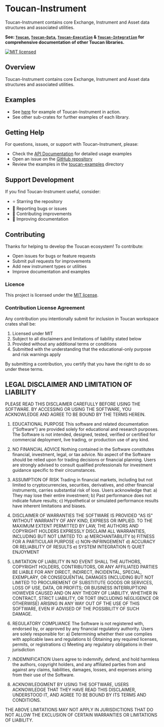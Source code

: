 # Toucan-Instrument
Toucan-Instrument contains core Exchange, Instrument and Asset data structures and associated utilities.

**See: [`Toucan`], [`Toucan-Data`], [`Toucan-Execution`] & [`Toucan-Integration`] for
comprehensive documentation of other Toucan libraries.**

[![MIT licensed][mit-badge]][mit-url]

[mit-badge]: https://img.shields.io/badge/license-MIT-blue.svg
[mit-url]: https://github.com/brbtavares/toucan/blob/main/LICENSE

[`Toucan`]: https://github.com/brbtavares/toucan
[`Toucan-Data`]: https://github.com/brbtavares/toucan/tree/main/toucan-data
[`Toucan-Execution`]: https://github.com/brbtavares/toucan/tree/main/toucan-execution
[`Toucan-Integration`]: https://github.com/brbtavares/toucan/tree/main/toucan-integration
[API Documentation]: https://docs.rs/toucan/latest/toucan/

[toucan-examples]: https://github.com/brbtavares/toucan/tree/main/toucan/examples

## Overview
Toucan-Instrument contains core Exchange, Instrument and Asset data structures and associated utilities.

## Examples
* See [here][toucan-examples] for example of Toucan-Instrument in action.
* See other sub-crates for further examples of each library.

## Getting Help
For questions, issues, or support with Toucan-Instrument, please:
- Check the [API Documentation] for detailed usage examples
- Open an issue on the [GitHub repository](https://github.com/brbtavares/toucan/issues)
- Review the examples in the [toucan-examples] directory

## Support Development
If you find Toucan-Instrument useful, consider:
- ⭐ Starring the repository
- 🐛 Reporting bugs or issues
- 🔧 Contributing improvements
- 📖 Improving documentation

## Contributing
Thanks for helping to develop the Toucan ecosystem! To contribute:
- Open issues for bugs or feature requests
- Submit pull requests for improvements
- Add new instrument types or utilities
- Improve documentation and examples

### Licence
This project is licensed under the [MIT license].

[MIT license]: https://github.com/brbtavares/toucan/blob/main/LICENSE

### Contribution License Agreement

Any contribution you intentionally submit for inclusion in Toucan workspace crates shall be:
1. Licensed under MIT
2. Subject to all disclaimers and limitations of liability stated below
3. Provided without any additional terms or conditions
4. Submitted with the understanding that the educational-only purpose and risk warnings apply

By submitting a contribution, you certify that you have the right to do so under these terms.

## LEGAL DISCLAIMER AND LIMITATION OF LIABILITY

PLEASE READ THIS DISCLAIMER CAREFULLY BEFORE USING THE SOFTWARE. BY ACCESSING OR USING THE SOFTWARE, YOU ACKNOWLEDGE AND AGREE TO BE BOUND BY THE TERMS HEREIN.

1. EDUCATIONAL PURPOSE
   This software and related documentation ("Software") are provided solely for educational and research purposes. The Software is not intended, designed, tested, verified or certified for commercial deployment, live trading, or production use of any kind.

2. NO FINANCIAL ADVICE
   Nothing contained in the Software constitutes financial, investment, legal, or tax advice. No aspect of the Software should be relied upon for trading decisions or financial planning. Users are strongly advised to consult qualified professionals for investment guidance specific to their circumstances.

3. ASSUMPTION OF RISK
   Trading in financial markets, including but not limited to cryptocurrencies, securities, derivatives, and other financial instruments, carries substantial risk of loss. Users acknowledge that:
   a) They may lose their entire investment;
   b) Past performance does not indicate future results;
   c) Hypothetical or simulated performance results have inherent limitations and biases.

4. DISCLAIMER OF WARRANTIES
   THE SOFTWARE IS PROVIDED "AS IS" WITHOUT WARRANTY OF ANY KIND, EXPRESS OR IMPLIED. TO THE MAXIMUM EXTENT PERMITTED BY LAW, THE AUTHORS AND COPYRIGHT HOLDERS EXPRESSLY DISCLAIM ALL WARRANTIES, INCLUDING BUT NOT LIMITED TO:
   a) MERCHANTABILITY
   b) FITNESS FOR A PARTICULAR PURPOSE
   c) NON-INFRINGEMENT
   d) ACCURACY OR RELIABILITY OF RESULTS
   e) SYSTEM INTEGRATION
   f) QUIET ENJOYMENT

5. LIMITATION OF LIABILITY
   IN NO EVENT SHALL THE AUTHORS, COPYRIGHT HOLDERS, CONTRIBUTORS, OR ANY AFFILIATED PARTIES BE LIABLE FOR ANY DIRECT, INDIRECT, INCIDENTAL, SPECIAL, EXEMPLARY, OR CONSEQUENTIAL DAMAGES (INCLUDING BUT NOT LIMITED TO PROCUREMENT OF SUBSTITUTE GOODS OR SERVICES, LOSS OF USE, DATA, OR PROFITS; OR BUSINESS INTERRUPTION) HOWEVER CAUSED AND ON ANY THEORY OF LIABILITY, WHETHER IN CONTRACT, STRICT LIABILITY, OR TORT (INCLUDING NEGLIGENCE OR OTHERWISE) ARISING IN ANY WAY OUT OF THE USE OF THIS SOFTWARE, EVEN IF ADVISED OF THE POSSIBILITY OF SUCH DAMAGE.

6. REGULATORY COMPLIANCE
   The Software is not registered with, endorsed by, or approved by any financial regulatory authority. Users are solely responsible for:
   a) Determining whether their use complies with applicable laws and regulations
   b) Obtaining any required licenses, permits, or registrations
   c) Meeting any regulatory obligations in their jurisdiction

7. INDEMNIFICATION
   Users agree to indemnify, defend, and hold harmless the authors, copyright holders, and any affiliated parties from and against any claims, liabilities, damages, losses, and expenses arising from their use of the Software.

8. ACKNOWLEDGMENT
   BY USING THE SOFTWARE, USERS ACKNOWLEDGE THAT THEY HAVE READ THIS DISCLAIMER, UNDERSTOOD IT, AND AGREE TO BE BOUND BY ITS TERMS AND CONDITIONS.

THE ABOVE LIMITATIONS MAY NOT APPLY IN JURISDICTIONS THAT DO NOT ALLOW THE EXCLUSION OF CERTAIN WARRANTIES OR LIMITATIONS OF LIABILITY.